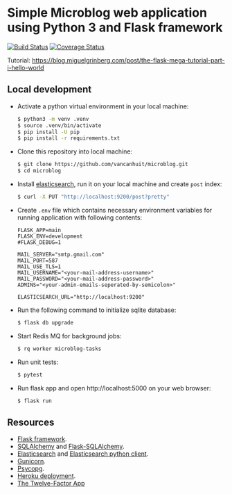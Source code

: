 # Simple Microblog web application using Python 3 and Flask framework
[![Build Status](https://travis-ci.org/vancanhuit/microblog.svg?branch=develop)](https://travis-ci.org/vancanhuit/microblog)
[![Coverage Status](https://coveralls.io/repos/github/vancanhuit/microblog/badge.svg?branch=master)](https://coveralls.io/github/vancanhuit/microblog?branch=master)

Tutorial: https://blog.miguelgrinberg.com/post/the-flask-mega-tutorial-part-i-hello-world

## Local development

- Activate a python virtual environment in your local machine:
    ```sh
    $ python3 -m venv .venv
    $ source .venv/bin/activate
    $ pip install -U pip
    $ pip install -r requirements.txt
    ```

- Clone this repository into local machine:
    ```sh
    $ git clone https://github.com/vancanhuit/microblog.git
    $ cd microblog
    ```

- Install [elasticsearch](https://www.elastic.co/downloads/elasticsearch), run it on your local machine and create `post` index:
    ```sh
    $ curl -X PUT "http://localhost:9200/post?pretty"
    ```

- Create `.env` file which contains necessary environment variables for running application with following contents:

    ```text
    FLASK_APP=main
    FLASK_ENV=development
    #FLASK_DEBUG=1

    MAIL_SERVER="smtp.gmail.com"
    MAIL_PORT=587
    MAIL_USE_TLS=1
    MAIL_USERNAME="<your-mail-address-username>"
    MAIL_PASSWORD="<your-mail-address-password>"
    ADMINS="<your-admin-emails-seperated-by-semicolon>"

    ELASTICSEARCH_URL="http://localhost:9200"
    ```

- Run the following command to initialize sqlite database:
    ```sh
    $ flask db upgrade
    ```

- Start Redis MQ for background jobs:
    ```sh
    $ rq worker microblog-tasks
    ```

- Run unit tests:
    ```sh
    $ pytest
    ```
- Run flask app and open http://localhost:5000 on your web browser:
    ```sh
    $ flask run
    ```

## Resources
- [Flask framework](http://flask.pocoo.org/).
- [SQLAlchemy](https://docs.sqlalchemy.org/en/latest/) and [Flask-SQLAlchemy](http://flask-sqlalchemy.pocoo.org).
- [Elasticsearch](https://www.elastic.co/guide/en/elasticsearch/reference/current/getting-started.html) and [Elasticsearch python client](https://elasticsearch-py.readthedocs.io/en/master/).
- [Gunicorn](https://gunicorn.org/).
- [Psycopg](http://initd.org/psycopg/).
- [Heroku deployment](https://devcenter.heroku.com/categories/python-support).
- [The Twelve-Factor App](https://12factor.net/)
